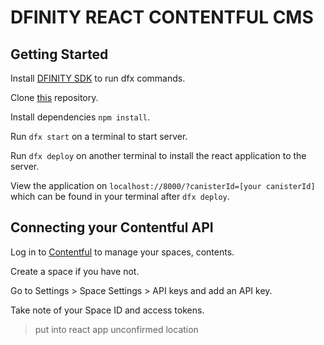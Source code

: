 # DFINITY REACT CONTENTFUL CMS

## Getting Started

Install [DFINITY SDK][install-sdk] to run dfx commands.

Clone [this][git-repo-url] repository.

Install dependencies ```npm install```.

Run ```dfx start``` on a terminal to start server.

Run ```dfx deploy``` on another terminal to install the react application to the server.

View the application on ```localhost://8000/?canisterId=[your canisterId]``` which can be found in your terminal after ```dfx deploy```.

## Connecting your Contentful API

Log in to [Contentful][contentful-api] to manage your spaces, contents.

Create a space if you have not.

Go to Settings > Space Settings > API keys and add an API key.

Take note of your Space ID and access tokens.
> put into react app unconfirmed location



   [install-sdk]: <https://internetcomputer.org/docs/current/developer-docs/build/install-upgrade-remove/>
   [git-repo-url]: <https://github.com/therealbryanho/dfinity-websitewithcms>
   [contentful-api]: <https://www.contentful.com>
   [node.js]: <http://nodejs.org>
